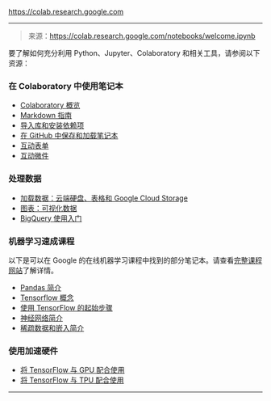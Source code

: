 https://colab.research.google.com

---

> 来源：https://colab.research.google.com/notebooks/welcome.ipynb

要了解如何充分利用 Python、Jupyter、Colaboratory 和相关工具，请参阅以下资源：

### 在 Colaboratory 中使用笔记本
- [Colaboratory 概览](/notebooks/basic_features_overview.ipynb)
- [Markdown 指南](/notebooks/markdown_guide.ipynb)
- [导入库和安装依赖项](/notebooks/snippets/importing_libraries.ipynb)
- [在 GitHub 中保存和加载笔记本](https://colab.research.google.com/github/googlecolab/colabtools/blob/master/notebooks/colab-github-demo.ipynb)
- [互动表单](/notebooks/forms.ipynb)
- [互动微件](/notebooks/widgets.ipynb)

### 处理数据
- [加载数据：云端硬盘、表格和 Google Cloud Storage](/notebooks/io.ipynb) 
- [图表：可视化数据](/notebooks/charts.ipynb)
- [BigQuery 使用入门](/notebooks/bigquery.ipynb)

### 机器学习速成课程
以下是可以在 Google 的在线机器学习课程中找到的部分笔记本。请查看<a href="https://developers.google.com/machine-learning/crash-course/">完整课程网站</a>了解详情。
- [Pandas 简介](/notebooks/mlcc/intro_to_pandas.ipynb)
- [Tensorflow 概念](/notebooks/mlcc/tensorflow_programming_concepts.ipynb)
- [使用 TensorFlow 的起始步骤](/notebooks/mlcc/first_steps_with_tensor_flow.ipynb)
- [神经网络简介](/notebooks/mlcc/intro_to_neural_nets.ipynb)
- [稀疏数据和嵌入简介](/notebooks/mlcc/intro_to_sparse_data_and_embeddings.ipynb)

### 使用加速硬件
- [将 TensorFlow 与 GPU 配合使用](/notebooks/gpu.ipynb)
- [将 TensorFlow 与 TPU 配合使用](/notebooks/tpu.ipynb)

---
